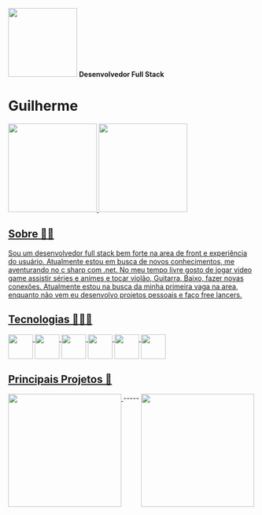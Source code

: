 
<img src="https://avatars.githubusercontent.com/u/100242616?v=4" width="140px" />
<strong>Desenvolvedor Full Stack</strong>
<h1>Guilherme</h1> 

<div>
  <a href="https://github.com/GuiDEV1">
  <img height="180em"  src="https://github-readme-stats.vercel.app/api?username=GuiDEV1&show_icons=true&theme=radical&include_all_commits=true&count_private=true"/> 
  <img height="180em" src="https://github-readme-stats.vercel.app/api/top-langs/?username=GuiDEV1&layout=compact&langs_count=7&theme=radical"/>
</div>

<h2>Sobre 🧒🏻</h2>
<p>
  Sou um desenvolvedor full stack bem forte na area de front e experiência do usuário. Atualmente estou em busca de novos conhecimentos,
  me aventurando no c sharp com .net. No meu tempo livre gosto de jogar video game assistir séries e animes e tocar violão, Guitarra, Baixo,
  fazer novas conexôes. Atualmente estou na busca da minha primeira vaga na area, enquanto não vem eu desenvolvo projetos pessoais e faço free lancers.
</p>

<h2>Tecnologias 👩🏻‍💻</h2>
<div >
  <img align="top" width="50" src="https://cdn.jsdelivr.net/gh/devicons/devicon/icons/nextjs/nextjs-line.svg" />
  <img align="top" width="50" src="https://cdn.jsdelivr.net/gh/devicons/devicon/icons/react/react-original-wordmark.svg" />
  <img align="top" width="50" src="https://cdn.jsdelivr.net/gh/devicons/devicon/icons/javascript/javascript-plain.svg" />
  <img align="top" width="50" src="https://cdn.jsdelivr.net/gh/devicons/devicon/icons/figma/figma-original.svg" />
  <img align="top" width="50" src="https://cdn.jsdelivr.net/gh/devicons/devicon/icons/mysql/mysql-original-wordmark.svg" />
  <img align="top" width="50" src="https://cdn.jsdelivr.net/gh/devicons/devicon/icons/csharp/csharp-original.svg" />
</div>
 <h2>Principais Projetos 📕</h2>
<div>
  <a href="https://github.com/GuiDEV1/AmiMais">
      <img align="top" width="230px" src="https://media.discordapp.net/attachments/773372240686350356/1157173296341721099/Group_5.png?ex=6517a51d&is=6516539d&hm=3b564f3dbcbcbaeb74272b93c4fc1c4ebd8e766d8ae26a34958b56aa11bf7dd9&="/> 
  </a>
  -----
  <a href="https://github.com/GuiDEV1/Hope_of_chaos">
    <img align="top" width="230px" src="https://media.discordapp.net/attachments/773372240686350356/1157176513058328596/Rectangle_5.png?ex=6517a81c&is=6516569c&hm=9667aca7a2cf664e58a02ff2c0b5e377dc2012b2741e65b41507ac8f1c3f05b8&=" />
  </a>
 
</div>



